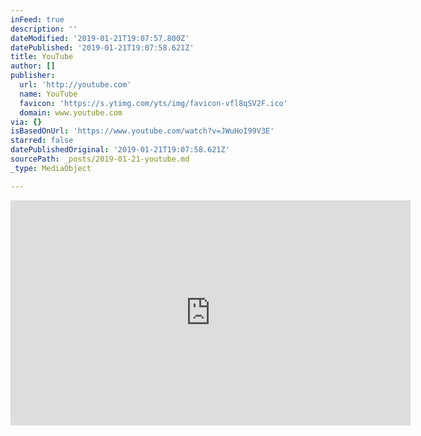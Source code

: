 ```yaml
---
inFeed: true
description: ''
dateModified: '2019-01-21T19:07:57.800Z'
datePublished: '2019-01-21T19:07:58.621Z'
title: YouTube
author: []
publisher:
  url: 'http://youtube.com'
  name: YouTube
  favicon: 'https://s.ytimg.com/yts/img/favicon-vfl8qSV2F.ico'
  domain: www.youtube.com
via: {}
isBasedOnUrl: 'https://www.youtube.com/watch?v=JWuHoI99V3E'
starred: false
datePublishedOriginal: '2019-01-21T19:07:58.621Z'
sourcePath: _posts/2019-01-21-youtube.md
_type: MediaObject

---
```

<iframe src="https://cdn.embedly.com/widgets/media.html?url=http%3A%2F%2Fwww.youtube.com%2Fwatch%3Fv%3DJWuHoI99V3E&amp;src=http%3A%2F%2Fwww.youtube.com%2Fembed%2FJWuHoI99V3E&amp;type=text%2Fhtml&amp;key=a715cf41cc93453ca338d350cd26f87b&amp;schema=youtube" width="640" height="360" scrolling="no" frameborder="0" allowfullscreen="true" style=""></iframe>